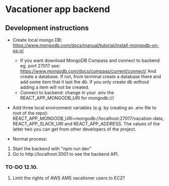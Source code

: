 # Vacationer app backend

## Development instructions
* Create local mongo DB: 
    https://www.mongodb.com/docs/manual/tutorial/install-mongodb-on-os-x/
    - If you want download MongoDB Compass and connect to backend eg. port 27017 see: 
    https://www.mongodb.com/docs/compass/current/connect/ And create a database. 
    If not, from terminal create a database there and add some item that it last the db. If you only create db without adding a item will not be created.
    - Connect to backend: change in your .env the REACT_APP_MONGODB_URI for mongodb://<port>/<db name>
* Add three local environment variables (e.g. by creating an .env file to root of the repo): REACT_APP_MONGODB_URI=mongodb://localhost:27017/vacation-data, REACT_APP_SLACK_URI and REACT_APP_ADDRESS. The values of the latter two you can get from other developers of the project.

* Normal process:
1. Start the backend with "npm run dev"
2. Go to http://localhost:3001 to see the backend API.

### TO-DO 12.10.
1. Limit the rights of AWS AMS vacationer users to EC2?